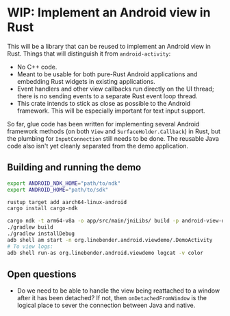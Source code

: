 # WIP: Implement an Android view in Rust

This will be a library that can be reused to implement an Android view in Rust. Things that will distinguish it from `android-activity`:

* No C++ code.
* Meant to be usable for both pure-Rust Android applications and embedding Rust widgets in existing applications.
* Event handlers and other view callbacks run directly on the UI thread; there is no sending events to a separate Rust event loop thread.
* This crate intends to stick as close as possible to the Android framework. This will be especially important for text input support.

So far, glue code has been written for implementing several Android framework methods (on both `View` and `SurfaceHolder.Callback`) in Rust, but the plumbing for `InputConnection` still needs to be done. The reusable Java code also isn't yet cleanly separated from the demo application.

## Building and running the demo

```bash
export ANDROID_NDK_HOME="path/to/ndk"
export ANDROID_HOME="path/to/sdk"

rustup target add aarch64-linux-android
cargo install cargo-ndk

cargo ndk -t arm64-v8a -o app/src/main/jniLibs/ build -p android-view-demo
./gradlew build
./gradlew installDebug
adb shell am start -n org.linebender.android.viewdemo/.DemoActivity
# To view logs:
adb shell run-as org.linebender.android.viewdemo logcat -v color
```

## Open questions

* Do we need to be able to handle the view being reattached to a window after it has been detached? If not, then `onDetachedFromWindow` is the logical place to sever the connection between Java and native.
